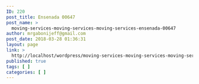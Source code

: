 ```yaml
---
ID: 220
post_title: Ensenada 00647
post_name: >
  moving-services-moving-services-moving-services-ensenada-00647
author: mrgabonijeff@gmail.com
post_date: 2018-03-28 01:36:31
layout: page
link: >
  http://localhost/wordpress/moving-services-moving-services-moving-services-ensenada-00647/
published: true
tags: [ ]
categories: [ ]
---
```

